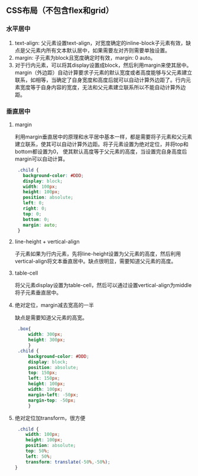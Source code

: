## CSS布局（不包含flex和grid）

### 水平居中

1. text-align: 父元素设置text-align，对宽度确定的inline-block子元素有效，缺点是父元素内所有文本默认居中，如果需要左对齐则需要单独设置。
2. margin: 子元素为block且宽度确定时有效，margin: 0 auto。
3. 对于行内元素，可以将其display设置成block，然后利用margin来使其居中。
margin（外边距）自动计算要求子元素的默认宽度或者高度能够与父元素建立联系，如相等，当确定了自身宽度和高度后就可以自动计算外边距了。行内元素宽度等于自身内容的宽度，无法和父元素建立联系所以不能自动计算外边距。
### 垂直居中
1. margin
   
   利用margin垂直居中的原理和水平居中基本一样，都是需要将子元素和父元素建立联系，使其可以自动计算外边距。将子元素设置为绝对定位，并将top和bottom都设置为0， 使其默认高度等于父元素的高度，当设置完自身高度后margin可以自动计算。
   ```css
    .child {
      background-color: #DDD;
      display: block;
      width: 100px;
      height: 100px;
      position: absolute;
      left: 0;
      right: 0;
      top: 0;
      bottom: 0;
      margin: auto;
    }
    ```
1. line-height + vertical-align 
   
   子元素如果为行内元素，先将line-height设置为父元素的高度，然后利用vertical-align将文本垂直居中。缺点很明显，需要知道父元素的高度。
2. table-cell 
   
   将父元素display设置为table-cell，然后可以通过设置vertical-align为middle将子元素垂直居中。
3. 绝对定位，margin减去宽高的一半
   
   缺点是需要知道父元素的高宽。
   ```css
    .box{
        width: 300px;
        height: 300px;
        }
    .child {
        background-color: #DDD;
        display: block;
        position: absolute;
        top: 150px;
        left: 150px;
        height: 100px;
        width: 100px;
        margin-left: -50px;
        margin-top: -50px;
        }
    ```
1. 绝对定位加transform，很方便
   ```css
    .child {
       width: 100px;
       height: 100px;
       position: absolute;
       top: 50%;
       left: 50%;
       transform: translate(-50%,-50%);
   }
   ```